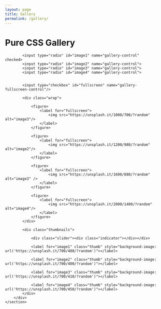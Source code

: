 ```yaml
---
layout: page
title: Gallery
permalink: /gallery/
---
```



  <meta name="viewport" content="width=device-width, initial-scale=1"><link rel="stylesheet" href="../assets/css/gallery.css">



<!-- partial:index.partial.html -->
<h1>Pure CSS Gallery</h1>
    <section class="gallery">
        <div class="carousel">

            <input type="radio" id="image1" name="gallery-control" checked>
            <input type="radio" id="image2" name="gallery-control">
            <input type="radio" id="image3" name="gallery-control">
            <input type="radio" id="image4" name="gallery-control">


            <input type="checkbox" id="fullscreen" name="gallery-fullscreen-control"/>

            <div class="wrap">

                <figure>
                    <label for="fullscreen">
                        <img src="https://unsplash.it/1000/700/?random" alt="image3"/>
                    </label>
                </figure>

                <figure>
                    <label for="fullscreen">
                        <img src="https://unsplash.it/1200/980/?random" alt="image2"/>
                    </label>
                </figure>

                <figure>
                    <label for="fullscreen">
                        <img src="https://unsplash.it/1600/880/?random" alt="image3" />
                    </label>
                </figure>

                <figure>
                    <label for="fullscreen">
                        <img src="https://unsplash.it/2000/1400/?random" alt="image4"/>
                    </label>
                </figure>
            </div>

            <div class="thumbnails">

                <div class="slider"><div class="indicator"></div></div>

                <label for="image1" class="thumb" style="background-image: url('https://unsplash.it/700/480/?random')"></label>

                <label for="image2" class="thumb" style="background-image: url('https://unsplash.it/700/400/?random')"></label>

                <label for="image3" class="thumb" style="background-image: url('https://unsplash.it/700/410/?random')"></label>

                <label for="image4" class="thumb" style="background-image: url('https://unsplash.it/700/450/?random')"></label>
            </div>
        </div>
    </section>
<!-- partial -->
